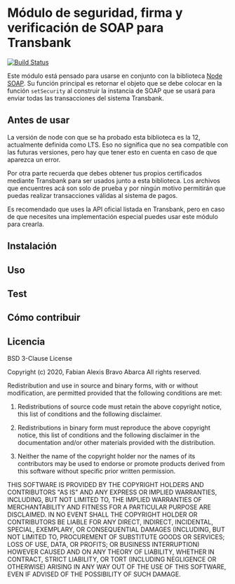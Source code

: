 # Módulo de seguridad, firma y verificación de SOAP para Transbank

[![Build Status](https://travis-ci.org/FabianBravoA/tbk_signer.png?branch=master)](https://travis-ci.org/FabianBravoA/tbk_signer)


Este módulo está pensado para usarse en conjunto con la biblioteca 
[Node SOAP](https://github.com/vpulim/node-soap). Su función principal es
retornar el objeto que se debe colocar en la función ``` setSecurity ``` al
construir la instancia de SOAP que se usará para enviar todas las transacciones
del sistema Transbank.

## Antes de usar

La versión de node con que se ha probado esta biblioteca es la 12, actualmente
definida como LTS. Eso no significa que no sea compatible con las futuras
versiones, pero hay que tener esto en cuenta en caso de que aparezca un error.

Por otra parte recuerda que debes obtener tus propios certificados mediante
Transbank para ser usados junto a esta biblioteca. Los archivos que encuentres
acá son solo de prueba y por ningún motivo permitirán que puedas realizar
transacciones válidas al sistema de pagos.

Es recomendado que uses la API oficial listada en Transbank, pero en caso de que
necesites una implementación especial puedes usar este módulo para crearla.

## Instalación

## Uso

## Test

## Cómo contribuir

## Licencia

BSD 3-Clause License

Copyright (c) 2020, Fabian Alexis Bravo Abarca
All rights reserved.

Redistribution and use in source and binary forms, with or without
modification, are permitted provided that the following conditions are met:

1. Redistributions of source code must retain the above copyright notice, this
   list of conditions and the following disclaimer.

2. Redistributions in binary form must reproduce the above copyright notice,
   this list of conditions and the following disclaimer in the documentation
   and/or other materials provided with the distribution.

3. Neither the name of the copyright holder nor the names of its
   contributors may be used to endorse or promote products derived from
   this software without specific prior written permission.

THIS SOFTWARE IS PROVIDED BY THE COPYRIGHT HOLDERS AND CONTRIBUTORS "AS IS"
AND ANY EXPRESS OR IMPLIED WARRANTIES, INCLUDING, BUT NOT LIMITED TO, THE
IMPLIED WARRANTIES OF MERCHANTABILITY AND FITNESS FOR A PARTICULAR PURPOSE ARE
DISCLAIMED. IN NO EVENT SHALL THE COPYRIGHT HOLDER OR CONTRIBUTORS BE LIABLE
FOR ANY DIRECT, INDIRECT, INCIDENTAL, SPECIAL, EXEMPLARY, OR CONSEQUENTIAL
DAMAGES (INCLUDING, BUT NOT LIMITED TO, PROCUREMENT OF SUBSTITUTE GOODS OR
SERVICES; LOSS OF USE, DATA, OR PROFITS; OR BUSINESS INTERRUPTION) HOWEVER
CAUSED AND ON ANY THEORY OF LIABILITY, WHETHER IN CONTRACT, STRICT LIABILITY,
OR TORT (INCLUDING NEGLIGENCE OR OTHERWISE) ARISING IN ANY WAY OUT OF THE USE
OF THIS SOFTWARE, EVEN IF ADVISED OF THE POSSIBILITY OF SUCH DAMAGE.
